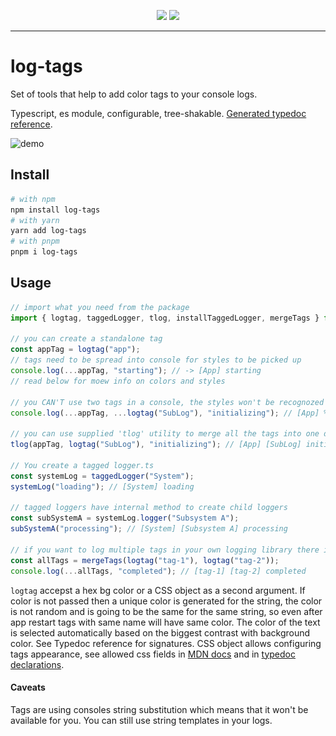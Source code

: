 [//]: # "![demo](assets/demo2.gif)"

<p align="center">
  <img src="https://github.com/n1kk/log-tags/blob/master/assets/headline2.png?raw=true">
  <img src="https://github.com/n1kk/log-tags/blob/master/assets/headline3.png?raw=true">
</p>

---

# log-tags

Set of tools that help to add color tags to your console logs.

Typescript, es module, configurable, tree-shakable. [Generated typedoc reference](https://n1kk.github.io/log-tags/modules.html).

![demo](https://github.com/n1kk/log-tags/blob/master/assets/demo.gif?raw=true)

## Install

```bash
# with npm
npm install log-tags
# with yarn
yarn add log-tags
# with pnpm
pnpm i log-tags
```

## Usage

```ts
// import what you need from the package
import { logtag, taggedLogger, tlog, installTaggedLogger, mergeTags } from "log-tags";

// you can create a standalone tag
const appTag = logtag("app");
// tags need to be spread into console for styles to be picked up
console.log(...appTag, "starting"); // -> [App] starting
// read below for moew info on colors and styles

// you CAN'T use two tags in a console, the styles won't be recognozed
console.log(...appTag, ...logtag("SubLog"), "initializing"); // [App] %cSubLog {_CSS_STRING_} initializing

// you can use supplied 'tlog' utility to merge all the tags into one declaration
tlog(appTag, logtag("SubLog"), "initializing"); // [App] [SubLog] initializing

// You create a tagged logger.ts
const systemLog = taggedLogger("System");
systemLog("loading"); // [System] loading

// tagged loggers have internal method to create child loggers
const subSystemA = systemLog.logger("Subsystem A");
subSystemA("processing"); // [System] [Subsystem A] processing

// if you want to log multiple tags in your own logging library there is a tool to merge tags together
const allTags = mergeTags(logtag("tag-1"), logtag("tag-2"));
console.log(...allTags, "completed"); // [tag-1] [tag-2] completed
```

`logtag` accepst a hex bg color or a CSS object as a second argument. If color is not passed then a unique color is generated for the string, the color is not random and is going to be the same for the same string, so even after app restart tags with same name will have same color. The color of the text is selected automatically based on the biggest contrast with background color. See Typedoc reference for signatures. CSS object allows configuring tags appearance, see allowed css fields in [MDN docs](https://developer.mozilla.org/en-US/docs/Web/API/console#outputting_text_to_the_console) and in [typedoc declarations](https://github.com/n1kk/console-log-tag).

#### Caveats

Tags are using consoles string substitution which means that it won't be available for you. You can still use string templates in your logs.
